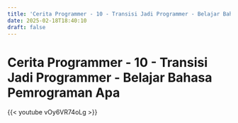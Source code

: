 ```yaml
---
title: 'Cerita Programmer - 10 - Transisi Jadi Programmer - Belajar Bahasa Pemrograman Apa'
date: 2025-02-18T18:40:10
draft: false
---
```


# Cerita Programmer - 10 - Transisi Jadi Programmer - Belajar Bahasa Pemrograman Apa

{{< youtube vOy6VR74oLg >}}
